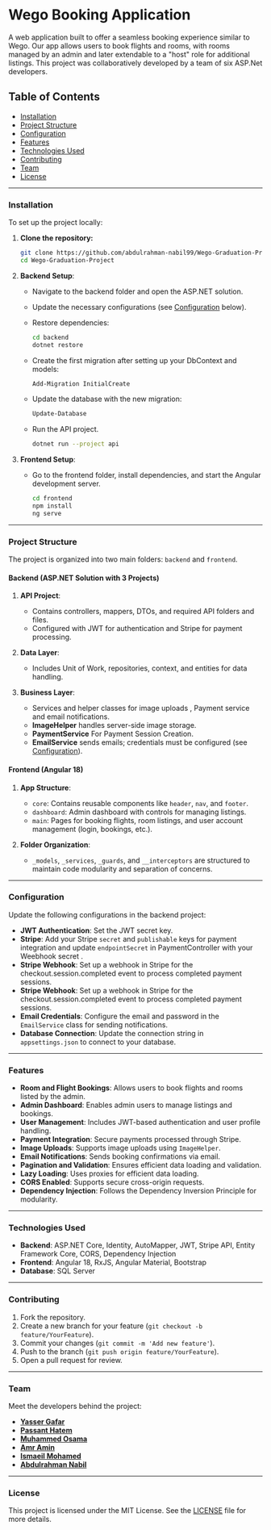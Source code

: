 # Wego Booking Application

A web application built to offer a seamless booking experience similar to Wego.
Our app allows users to book flights and rooms, with rooms managed by an admin and later extendable to a "host" role for additional listings.
This project was collaboratively developed by a team of six ASP.Net developers.

## Table of Contents

- [Installation](#installation)
- [Project Structure](#project-structure)
- [Configuration](#configuration)
- [Features](#features)
- [Technologies Used](#technologies-used)
- [Contributing](#contributing)
- [Team](#team)
- [License](#license)

---

### Installation

To set up the project locally:

1. **Clone the repository:**

   ```bash
   git clone https://github.com/abdulrahman-nabil99/Wego-Graduation-Project
   cd Wego-Graduation-Project
   ```

2. **Backend Setup**:

   - Navigate to the backend folder and open the ASP.NET solution.
   - Update the necessary configurations (see [Configuration](#configuration) below).
   - Restore dependencies:

     ```bash
     cd backend
     dotnet restore
     ```

   - Create the first migration after setting up your DbContext and models:

     ```bash
     Add-Migration InitialCreate
     ```

   - Update the database with the new migration:

     ```bash
     Update-Database
     ```

   - Run the API project.

     ```bash
     dotnet run --project api
     ```

3. **Frontend Setup**:

   - Go to the frontend folder, install dependencies, and start the Angular development server.

     ```bash
     cd frontend
     npm install
     ng serve
     ```

---

### Project Structure

The project is organized into two main folders: `backend` and `frontend`.

#### Backend (ASP.NET Solution with 3 Projects)

1. **API Project**:

   - Contains controllers, mappers, DTOs, and required API folders and files.
   - Configured with JWT for authentication and Stripe for payment processing.

2. **Data Layer**:

   - Includes Unit of Work, repositories, context, and entities for data handling.

3. **Business Layer**:
   - Services and helper classes for image uploads , Payment service and email notifications.
   - **ImageHelper** handles server-side image storage.
   - **PaymentService** For Payment Session Creation.
   - **EmailService** sends emails; credentials must be configured (see [Configuration](#configuration)).

#### Frontend (Angular 18)

1. **App Structure**:

   - `core`: Contains reusable components like `header`, `nav`, and `footer`.
   - `dashboard`: Admin dashboard with controls for managing listings.
   - `main`: Pages for booking flights, room listings, and user account management (login, bookings, etc.).

2. **Folder Organization**:
   - `_models`, `_services`, `_guards`, and `__interceptors` are structured to maintain code modularity and separation of concerns.

---

### Configuration

Update the following configurations in the backend project:

- **JWT Authentication**: Set the JWT secret key.
- **Stripe**: Add your Stripe `secret` and `publishable` keys for payment integration and update `endpointSecret` in PaymentController with your Weebhook secret .
- **Stripe Webhook**: Set up a webhook in Stripe for the checkout.session.completed event to process completed payment sessions.
- **Stripe Webhook**: Set up a webhook in Stripe for the checkout.session.completed event to process completed payment sessions.
- **Email Credentials**: Configure the email and password in the `EmailService` class for sending notifications.
- **Database Connection**: Update the connection string in `appsettings.json` to connect to your database.

---

### Features

- **Room and Flight Bookings**: Allows users to book flights and rooms listed by the admin.
- **Admin Dashboard**: Enables admin users to manage listings and bookings.
- **User Management**: Includes JWT-based authentication and user profile handling.
- **Payment Integration**: Secure payments processed through Stripe.
- **Image Uploads**: Supports image uploads using `ImageHelper`.
- **Email Notifications**: Sends booking confirmations via email.
- **Pagination and Validation**: Ensures efficient data loading and validation.
- **Lazy Loading**: Uses proxies for efficient data loading.
- **CORS Enabled**: Supports secure cross-origin requests.
- **Dependency Injection**: Follows the Dependency Inversion Principle for modularity.

---

### Technologies Used

- **Backend**: ASP.NET Core, Identity, AutoMapper, JWT, Stripe API, Entity Framework Core, CORS, Dependency Injection
- **Frontend**: Angular 18, RxJS, Angular Material, Bootstrap
- **Database**: SQL Server

---

### Contributing

1. Fork the repository.
2. Create a new branch for your feature (`git checkout -b feature/YourFeature`).
3. Commit your changes (`git commit -m 'Add new feature'`).
4. Push to the branch (`git push origin feature/YourFeature`).
5. Open a pull request for review.

---

### Team

Meet the developers behind the project:

- **[Yasser Gafar](https://github.com/yassergaafartaha)**
- **[Passant Hatem](https://github.com/PassantHI)**
- **[Muhammed Osama](https://github.com/Muhammed-Osamaa)**
- **[Amr Amin](https://github.com/AmrKholy0)**
- **[Ismaeil Mohamed](https://github.com/Esmaeil-Mohmed)**
- **[Abdulrahman Nabil](https://github.com/abdulrahman-nabil99)**

---

### License

This project is licensed under the MIT License. See the [LICENSE](LICENSE) file for more details.
